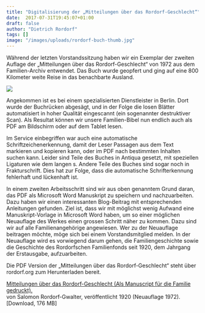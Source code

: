```yaml
---
title: "Digitalisierung der „Mitteilungen über das Rordorf-Geschlecht“"
date:  2017-07-31T19:45:07+01:00
draft: false
author: "Dietrich Rordorf"
tags: []
image: "/images/uploads/rordorf-buch-thumb.jpg"
---
```

Während der letzten Vorstandssitzung haben wir ein Exemplar der zweiten Auflage der „Mitteilungen über das Rordorf-Geschlecht“
von 1972 aus dem Familien-Archiv entwendet. Das Buch wurde geopfert und ging auf eine 800 Kilometer weite Reise in das benachbarte
Ausland.

<!--more-->

<p>
    <img src="/images/uploads/rordorf-buch-cover.jpg" class="bookcover">
</p>

Angekommen ist es bei einem spezialisierten Dienstleister in Berlin. Dort wurde der Buchrücken abgesägt, und in der Folge
die losen Blätter automatisiert in hoher Qualität eingescannt (ein sogenannter destruktiver Scan). Als Resultat können wir
unsere Familien-Bibel nun endlich auch als PDF am Bildschirm oder auf dem Tablet lesen.

Im Service einbegriffen war auch eine automatische Schriftzeichenerkennung, damit der Leser Passagen aus dem Text markieren
und kopieren kann, oder im PDF nach bestimmten Inhalten suchen kann. Leider sind Teile des Buches in Antiqua gesetzt, mit
speziellen Ligaturen wie dem langen s. Andere Teile des Buches sind sogar noch in Frakturschrift. Dies hat zur Folge, dass
die automatische Schrifterkennung fehlerhaft und lückenhaft ist.

In einem zweiten Arbeitsschritt sind wir aus oben genanntem Grund daran, das PDF als Microsoft Word Manuskript zu speichern
und nachzuarbeiten. Dazu haben wir einen interessanten Blog-Beitrag mit entsprechenden Anleitungen gefunden. Ziel ist, dass
wir mit möglichst wenig Aufwand eine Manuskript-Vorlage in Microsoft Word haben, um so einer möglichen Neuauflage des Werkes
einen grossen Schritt näher zu kommen. Dazu sind wir auf alle Familienangehörige angewiesen. Wer zu der Neuauflage beitragen
möchte, möge sich bei einem Vorstandsmitglied melden. In der Neuauflage wird es vorwiegend darum gehen, die Familiengeschichte
sowie die Geschichte des Rordorfschen Familienfonds seit 1920, dem Jahrgang der Erstausgabe, aufzuarbeiten.

Die PDF Version der „Mitteilungen über das Rordorf-Geschlecht“ steht über rordorf.org zum Herunterladen bereit.

<p>
    <a href="https://www.dropbox.com/s/z5oeo6fjxxcpa0c/Rordorf-Geschlecht-Mitteilungen.pdf?dl=0" target="_blank">
        Mitteilungen über das Rordorf-Geschlecht (Als Manuscript für die Familie gedruckt).
    </a><br>
    von Salomon Rordorf-Gwalter, veröffentlicht 1920 (Neuauflage 1972). [Download, 176 MB]
</p>